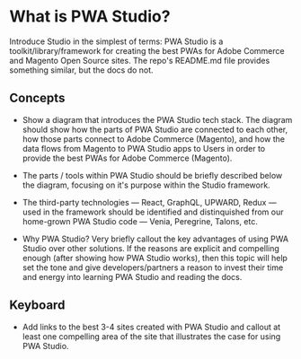 # What is PWA Studio?

Introduce Studio in the simplest of terms: PWA Studio is a toolkit/library/framework for creating the best PWAs for Adobe Commerce and Magento Open Source sites. The repo's README.md file provides something similar, but the docs do not.

## Concepts

- Show a diagram that introduces the PWA Studio tech stack. The diagram should show how the parts of PWA Studio are connected to each other, how those parts connect to Adobe Commerce (Magento), and how the data flows from Magento to PWA Studio apps to Users in order to provide the best PWAs for Adobe Commerce (Magento).

- The parts / tools within PWA Studio should be briefly described below the diagram, focusing on it's purpose within the Studio framework.

- The third-party technologies — React, GraphQL, UPWARD, Redux — used in the framework should be identified and distinquished from our home-grown PWA Studio code — Venia, Peregrine, Talons, etc.

- Why PWA Studio? Very briefly callout the key advantages of using PWA Studio over other solutions. If the reasons are explicit and compelling enough (after showing how PWA Studio works), then this topic will help set the tone and give developers/partners a reason to invest their time and energy into learning PWA Studio and reading the docs.

## Keyboard

- Add links to the best 3-4 sites created with PWA Studio and callout at least one compelling area of the site that illustrates the case for using PWA Studio.
